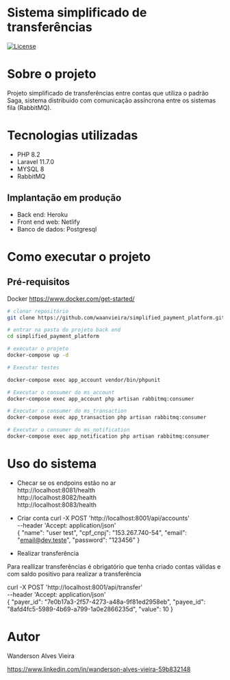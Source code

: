 # Sistema simplificado de transferências 
<p>
<a href="https://github.com/waanvieira/simplified_payment_platform/blob/main/LICENSE"><img src="https://img.shields.io/packagist/l/laravel/framework" alt="License"></a>
</p>

# Sobre o projeto
Projeto simplificado de transferências entre contas que utiliza o padrão Saga, sistema distribuido com comunicação assíncrona entre os sistemas fila (RabbitMQ).

# Tecnologias utilizadas
- PHP 8.2
- Laravel 11.7.0
- MYSQL 8
- RabbitMQ

## Implantação em produção
- Back end: Heroku
- Front end web: Netlify
- Banco de dados: Postgresql

# Como executar o projeto

## Pré-requisitos
Docker
https://www.docker.com/get-started/

```bash
# clonar repositório
git clone https://github.com/waanvieira/simplified_payment_platform.git

# entrar na pasta do projeto back end
cd simplified_payment_platform

# executar o projeto
docker-compose up -d

# Executar testes

docker-compose exec app_account vendor/bin/phpunit

# Executar o consumer do ms_account
docker-compose exec app_account php artisan rabbitmq:consumer

# Executar o consumer do ms_transaction
docker-compose exec app_transaction php artisan rabbitmq:consumer

# Executar o consumer do ms_notification
docker-compose exec app_notification php artisan rabbitmq:consumer

```

# Uso do sistema

* Checar se os endpoins estão no ar <br>
  http://localhost:8081/health <br>
  http://localhost:8082/health <br>
  http://localhost:8083/health <br>

* Criar conta
curl  -X POST 'http://localhost:8001/api/accounts' \
  --header 'Accept: application/json' \
  {
    "name": "user test",
    "cpf_cnpj": "153.267.740-54",
    "email": "email@dev.teste",
    "password": "123456"
  }

* Realizar transferência

Para reallizar transferências é obrigatório que tenha criado contas válidas e com saldo positivo para realizar a transferência

curl  -X POST 'http://localhost:8001/api/transfer' \
  --header 'Accept: application/json' \
  {
    "payer_id": "7e0b17a3-2f57-4273-a48a-9f81ed2958eb",
    "payee_id": "8afd4fc5-5989-4b69-a799-1a0e2866235d",
    "value": 10
  }

# Autor

Wanderson Alves Vieira

https://www.linkedin.com/in/wanderson-alves-vieira-59b832148
